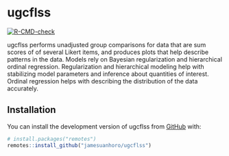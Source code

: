 
# ugcflss

<!-- badges: start -->

[![R-CMD-check](https://github.com/jamesuanhoro/ugcflss/actions/workflows/R-CMD-check.yaml/badge.svg)](https://github.com/jamesuanhoro/ugcflss/actions/workflows/R-CMD-check.yaml)
<!-- badges: end -->

ugcflss performs unadjusted group comparisons for data that are sum
scores of of several Likert items, and produces plots that help describe
patterns in the data. Models rely on Bayesian regularization and
hierarchical ordinal regression. Regularization and hierarchical
modeling help with stabilizing model parameters and inference about
quantities of interest. Ordinal regression helps with describing the
distribution of the data accurately.

## Installation

You can install the development version of ugcflss from
[GitHub](https://github.com/) with:

``` r
# install.packages("remotes")
remotes::install_github("jamesuanhoro/ugcflss")
```
